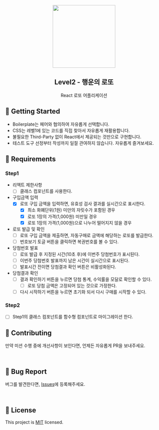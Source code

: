 <p align="middle" >
  <img width="200px;" src="https://raw.githubusercontent.com/woowacourse/javascript-lotto/main/src/images/lotto_ball.png"/>
</p>
<h2 align="middle">Level2 - 행운의 로또</h2>
<p align="middle">React 로또 어플리케이션</p>
</p>

## 🚀 Getting Started

- Boilerplate는 페어와 협의하여 자유롭게 선택합니다.
- CSS는 레벨1에 있는 코드를 직접 찾아서 자유롭게 재활용합니다.
- 불필요한 Third-Party 없이 React에서 제공되는 것만으로 구현합니다.
- 테스트 도구 선정부터 작성까지 일절 관여하지 않습니다. 자유롭게 즐겨보세요.
  <br>

## 📝 Requirements

### Step1

- 리액트 제한사항
  - [ ] 클래스 컴포넌트를 사용한다.
- 구입금액 입력
  - [x] 로또 구입 금액을 입력하면, 유효성 검사 결과를 실시간으로 표시한다.
    - [x] 최소 화폐단위(1원) 미만의 자릿수가 포함된 경우
    - [x] 로또 1장의 가격(1,000원) 미만일 경우
    - [x] 로또 1장의 가격(1,000원)으로 나누어 떨어지지 않을 경우
- 로또 발급 및 확인
  - [ ] 로또 구입 금액을 제출하면, 자동구매로 금액에 해당하는 로또를 발급한다.
  - [ ] 번호보기 토글 버튼을 클릭하면 복권번호를 볼 수 있다.
- 당첨번호 발표
  - [ ] 로또 발급 후 지정된 시간(10초 후)에 이번주 당첨번호가 표시된다.
  - [ ] 이번주 당첨번호 발표까지 남은 시간이 실시간으로 표시된다.
  - [ ] 발표시간 전이면 당첨결과 확인 버튼은 비활성화된다.
- 당첨결과 확인
  - [ ] 결과 확인하기 버튼을 누르면 당첨 통계, 수익률을 모달로 확인할 수 있다.
    - [ ] 로또 당첨 금액은 고정되어 있는 것으로 가정한다.
  - [ ] 다시 시작하기 버튼을 누르면 초기화 되서 다시 구매를 시작할 수 있다.

### Step2

- [ ] Step1의 클래스 컴포넌트를 함수형 컴포넌트로 마이그레이션 한다.

## 👏 Contributing

만약 미션 수행 중에 개선사항이 보인다면, 언제든 자유롭게 PR을 보내주세요.

<br>

## 🐞 Bug Report

버그를 발견한다면, [Issues](https://github.com/woowacourse/react-lotto/issues)에 등록해주세요.

<br>

## 📝 License

This project is [MIT](https://github.com/woowacourse/react-lotto/blob/main/LICENSE) licensed.
